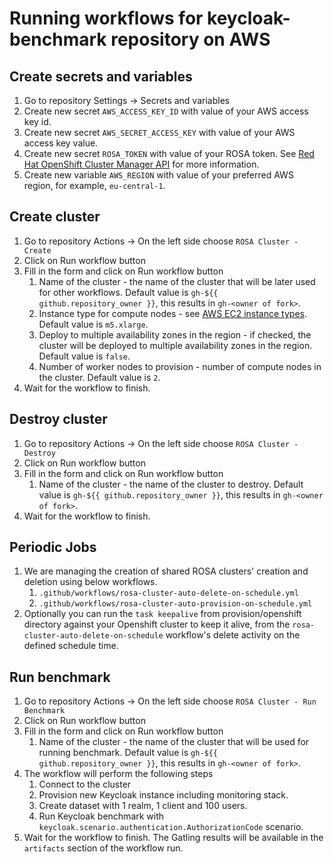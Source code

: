 # Running workflows for keycloak-benchmark repository on AWS

## Create secrets and variables

1. Go to repository Settings -> Secrets and variables
2. Create new secret `AWS_ACCESS_KEY_ID` with value of your AWS access key id.
3. Create new secret `AWS_SECRET_ACCESS_KEY` with value of your AWS access key value.
4. Create new secret `ROSA_TOKEN` with value of your ROSA token. See [Red Hat OpenShift Cluster Manager API](https://cloud.redhat.com/openshift/token) for more information.
5. Create new variable `AWS_REGION` with value of your preferred AWS region, for example, `eu-central-1`.

## Create cluster

1. Go to repository Actions -> On the left side choose `ROSA Cluster - Create`
2. Click on Run workflow button
3. Fill in the form and click on Run workflow button
   1. Name of the cluster - the name of the cluster that will be later used for other workflows. Default value is `gh-${{ github.repository_owner }}`, this results in `gh-<owner of fork>`.
   2. Instance type for compute nodes - see [AWS EC2 instance types](https://aws.amazon.com/ec2/instance-types/). Default value is `m5.xlarge`.
   3. Deploy to multiple availability zones in the region - if checked, the cluster will be deployed to multiple availability zones in the region. Default value is `false`.
   4. Number of worker nodes to provision - number of compute nodes in the cluster. Default value is `2`.
4. Wait for the workflow to finish.

## Destroy cluster

1. Go to repository Actions -> On the left side choose `ROSA Cluster - Destroy`
2. Click on Run workflow button
3. Fill in the form and click on Run workflow button
   1. Name of the cluster - the name of the cluster to destroy. Default value is `gh-${{ github.repository_owner }}`, this results in `gh-<owner of fork>`.
4. Wait for the workflow to finish.

## Periodic Jobs
1. We are managing the creation of shared ROSA clusters' creation and deletion using below workflows.
   1. `.github/workflows/rosa-cluster-auto-delete-on-schedule.yml`
   2. `.github/workflows/rosa-cluster-auto-provision-on-schedule.yml`
2. Optionally you can run the `task keepalive` from provision/openshift directory against your Openshift cluster to keep it alive, from the `rosa-cluster-auto-delete-on-schedule` workflow's delete activity on the defined schedule time.


## Run benchmark

1. Go to repository Actions -> On the left side choose `ROSA Cluster - Run Benchmark`
2. Click on Run workflow button
3. Fill in the form and click on Run workflow button
   1. Name of the cluster - the name of the cluster that will be used for running benchmark. Default value is `gh-${{ github.repository_owner }}`, this results in `gh-<owner of fork>`.
4. The workflow will perform the following steps
   1. Connect to the cluster
   2. Provision new Keycloak instance including monitoring stack.
   3. Create dataset with 1 realm, 1 client and 100 users.
   4. Run Keycloak benchmark with `keycloak.scenario.authentication.AuthorizationCode` scenario.
5. Wait for the workflow to finish. The Gatling results will be available in the `artifacts` section of the workflow run.
